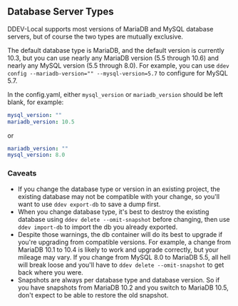## Database Server Types

DDEV-Local supports most versions of MariaDB and MySQL database servers, but of course the two types are mutually exclusive.

The default database type is MariaDB, and the default version is currently 10.3, but you can use nearly any MariaDB version (5.5 through 10.6) and nearly any MySQL version (5.5 through 8.0). For example, you can use `ddev config --mariadb-version="" --mysql-version=5.7` to configure for MySQL 5.7.

In the config.yaml, either `mysql_version` or `mariadb_version` should be left blank, for example:

```yaml
mysql_version: ""
mariadb_version: 10.5
```

or

```yaml
mariadb_version: ""
mysql_version: 8.0
```

### Caveats

* If you change the database type or version in an existing project, the existing database may not be compatible with your change, so you'll want to use `ddev export-db` to save a dump first.
* When you change database type, it's best to destroy the existing database using `ddev delete --omit-snapshot` before changing, then use `ddev import-db` to import the db you already exported.
* Despite those warnings, the db container will do its best to upgrade if you're upgrading from compatible versions. For example, a change from MariaDB 10.1 to 10.4 is likely to work and upgrade correctly, but your mileage may vary. If you change from MySQL 8.0 to MariaDB 5.5, all hell will break loose and you'll have to `ddev delete --omit-snapshot` to get back where you were.
* Snapshots are always per database type and database version. So if you have snapshots from MariaDB 10.2 and you switch to MariaDB 10.5, don't expect to be able to restore the old snapshot.
